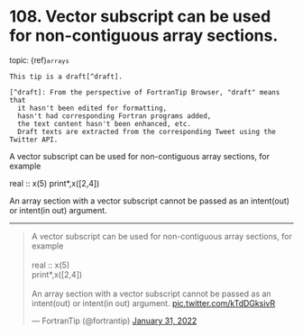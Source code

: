 # <span class='text-muted'>108.</span> Vector subscript can be used for non-contiguous array sections.

<span style='font-size: small;' class='text-muted'>topic: {ref}`arrays`</span>

```{note}
This tip is a draft[^draft].

[^draft]: From the perspective of FortranTip Browser, "draft" means that
  it hasn't been edited for formatting,
  hasn't had corresponding Fortran programs added,
  the text content hasn't been enhanced, etc.
  Draft texts are extracted from the corresponding Tweet using the Twitter API.
```

A vector subscript can be used for non-contiguous array sections, for example 

real :: x(5)
print*,x([2,4])

An array section with a vector subscript cannot be passed as an intent(out) or intent(in out) argument.


---

<blockquote class="twitter-tweet"><p lang="en" dir="ltr">A vector subscript can be used for non-contiguous array sections, for example <br><br>real :: x(5)<br>print*,x([2,4])<br><br>An array section with a vector subscript cannot be passed as an intent(out) or intent(in out) argument. <a href="https://t.co/kTdDGksivR">pic.twitter.com/kTdDGksivR</a></p>&mdash; FortranTip (@fortrantip) <a href="https://twitter.com/fortrantip/status/1488132722761609216?ref_src=twsrc%5Etfw">January 31, 2022</a></blockquote><script async src="https://platform.twitter.com/widgets.js" charset="utf-8"></script>